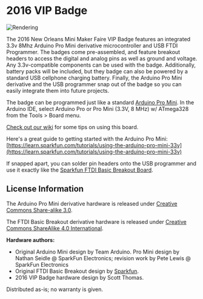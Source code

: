 # 2016 VIP Badge
![Rendering](http://nolamakerfaire.com/wp-content/uploads/2016/03/badge.jpg "VIP Badge")

The 2016 New Orleans Mini Maker Faire VIP Badge features an integrated 3.3v 8Mhz Arduino Pro Mini derivative microcontroller and USB FTDI Programmer. The badges come pre-assembled, and feature breakout headers to access the digital and analog pins as well as ground and voltage. Any 3.3v-compatible components can be used with the badge. Additionally, battery packs will be included, but they badge can also be powered by a standard USB cellphone charging battery. Finally, the Arduino Pro Mini derivative and the USB programmer snap out of the badge so you can easily integrate them into future projects.

The badge can be programmed just like a standard [Arduino Pro Mini](https://www.arduino.cc/en/Guide/ArduinoProMini). In the Arduino IDE, select Arduino Pro or Pro Mini (3.3V, 8 MHz) w/ ATmega328 from the Tools > Board menu. 

[Check out our wiki](https://github.com/nolamakerfaire/2016-VIP-Badge/wiki) for some tips on using this board.

Here's a great guide to getting started with the Arduino Pro Mini: [https://learn.sparkfun.com/tutorials/using-the-arduino-pro-mini-33v](https://learn.sparkfun.com/tutorials/using-the-arduino-pro-mini-33v)

If snapped apart, you can solder pin headers onto the USB programmer and use it exactly like the [Sparkfun FTDI Basic Breakout Board](https://www.sparkfun.com/products/9873).

## License Information

The Arduino Pro Mini derivative hardware is released under [Creative Commons Share-alike 3.0](http://creativecommons.org/licenses/by-sa/3.0/).

The FTDI Basic Breakout derivative hardware is released under [Creative Commons ShareAlike 4.0 International](https://creativecommons.org/licenses/by-sa/4.0/).

**Hardware authors:**
- Original Arduino Mini design by Team Arduino. Pro Mini design by Nathan Seidle @ SparkFun Electronics; revision work by Pete Lewis @ SparkFun Electronics
- Original FTDI Basic Breakout design by [Sparkfun](https://www.sparkfun.com/products/9873).
- 2016 VIP Badge hardware design by Scott Thomas.

Distributed as-is; no warranty is given.
